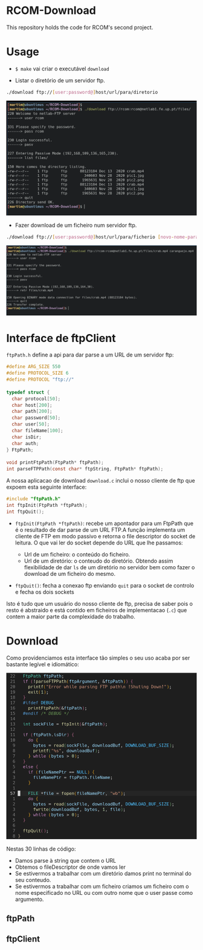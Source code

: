 # RCOM-Download
This repository holds the code for RCOM's second project.

# Usage

- `$ make` vai criar o executável `download`

- Listar o diretório de um servidor ftp.
```bash
./download ftp://[user:password@]host/url/para/diretorio 
```
![exemplo-list](imgs/listing-usage.png)
- Fazer download de um ficheiro num servidor ftp.
```bash
./download ftp://[user:password@]host/url/para/ficherio [novo-nome-para-o-ficheiro]
```
![exemplo-download](imgs/download-usage.png)

# Interface de ftpClient

`ftpPath.h` define a api para dar parse a um URL de um servidor ftp:

```c
#define ARG_SIZE 550
#define PROTOCOL_SIZE 6
#define PROTOCOL "ftp://"

typedef struct {
  char protocol[50];
  char host[200];
  char path[200];
  char password[50];
  char user[50];
  char fileName[100];
  char isDir;
  char auth;
} FtpPath;

void printFtpPath(FtpPath* ftpPath);
int parseFTPPath(const char* ftpString, FtpPath* ftpPath);
```
A nossa aplicacao de download `download.c` inclui o nosso cliente de ftp que
expoem esta seguinte interface:

```c
#include "ftpPath.h"
int ftpInit(FtpPath *ftpPath);
int ftpQuit();
```

- `ftpInit(FtpPath *ftpPath)`: recebe um apontador para um FtpPath que é o
  resultado de dar parse de um URL FTP.A função implementa um cliente de FTP em
  modo passivo e retorna o file descriptor do socket de leitura.
  O que vai ler do socket depende do URL que lhe passamos:
  - Url de um ficheiro: o conteúdo do ficheiro.
  - Url de um diretório: o conteudo do diretório.
  Obtendo assim flexibilidade de dar `ls` de um diretório no servidor bem como fazer o download de um ficheiro do mesmo.

- `ftpQuit()`: fecha a conexao ftp enviando `quit` para o socket de controlo e fecha os dois sockets

Isto é tudo que um usuário do nosso cliente de ftp,
precisa de saber pois o resto é abstraido e está contido em ficheiros de implementacao (`.c`) que
contem a maior parte da complexidade do trabalho.

# Download 

Como providenciamos esta interface tão simples o seu uso acaba por ser bastante legível e idiomático:

![](imgs/download-code.png)

Nestas 30 linhas de código:
- Damos parse à string que contem o URL 
- Obtemos o fileDescriptor de onde vamos ler
- Se estivermos a trabalhar com um diretório damos print no terminal do seu conteudo.
- Se estivermos a trabalhar com um ficheiro criamos um ficheiro com o nome
  especificado no URL ou com outro nome que o user passe como argumento.

## ftpPath

## ftpClient
